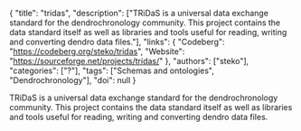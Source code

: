 {
  "title": "tridas",
  "description": ["TRiDaS is a universal data exchange standard for the dendrochronology community. This project contains the data standard itself as well as libraries and tools useful for reading, writing and converting dendro data files."],
  "links": {
    "Codeberg": "https://codeberg.org/steko/tridas",
    "Website": "https://sourceforge.net/projects/tridas/"
  },
  "authors": ["steko"],
  "categories": ["?"],
  "tags": ["Schemas and ontologies", "Dendrochronology"],
  "doi": null
}

<!-- Generated by csv2md.R – do not edit by hand -->

TRiDaS is a universal data exchange standard for the dendrochronology community. This project contains the data standard itself as well as libraries and tools useful for reading, writing and converting dendro data files.
